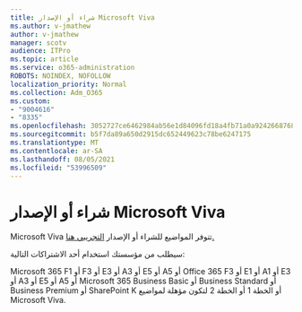 ```yaml
---
title: شراء أو الإصدار Microsoft Viva
ms.author: v-jmathew
author: v-jmathew
manager: scotv
audience: ITPro
ms.topic: article
ms.service: o365-administration
ROBOTS: NOINDEX, NOFOLLOW
localization_priority: Normal
ms.collection: Adm_O365
ms.custom:
- "9004616"
- "8335"
ms.openlocfilehash: 3052727ce6462984ab56e1d84096fd18a4fb71a0a9242668768793e2d0416ab5
ms.sourcegitcommit: b5f7da89a650d2915dc652449623c78be6247175
ms.translationtype: MT
ms.contentlocale: ar-SA
ms.lasthandoff: 08/05/2021
ms.locfileid: "53996509"
---
```

# <a name="buy-or-trial-microsoft-viva"></a>شراء أو الإصدار Microsoft Viva

Microsoft Viva تتوفر المواضيع للشراء أو الإصدار [التجريبي هنا.](https://aka.ms/BuyVivaTopics)

سيطلب من مؤسستك استخدام أحد الاشتراكات التالية:

Microsoft 365 F1 أو F3 أو E3 أو A3 أو E5 أو A5 أو Office 365 F3 أو E1 أو A1 أو E3 أو A3 أو E5 أو A5 أو Microsoft 365 Business Basic أو Business Standard أو Business Premium أو SharePoint K أو الخطة 1 أو الخطة 2 لتكون مؤهلة لمواضيع Microsoft Viva.
